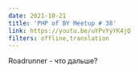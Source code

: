 ```yaml
---
date: 2021-10-21
title: 'PHP of BY Meetup # 38'
link: https://youtu.be/uYPvYyYK4jQ
filters: offline,translation
---
```


Roadrunner - что дальше?
